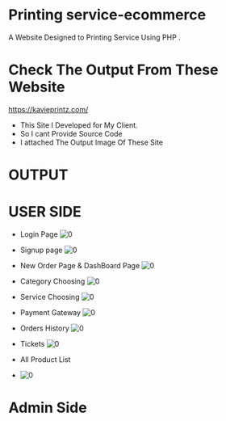 # Printing service-ecommerce
A Website Designed to Printing Service Using PHP .

# Check The Output From These Website
https://kavieprintz.com/
  * This Site I Developed for My Client.
  * So I cant Provide Source Code
  * I attached The Output Image Of These Site
# OUTPUT
# USER SIDE
 * Login Page
 ![0](https://github.com/cyberkutty/Printingservice-ecommerce/assets/125067616/76371f06-e89f-43d7-b369-a1f4652ff064)

 * Signup page
![0](https://github.com/cyberkutty/Printingservice-ecommerce/assets/125067616/72b6a91c-a858-4c08-91aa-c6932ed30eef)

* New Order Page & DashBoard Page
![0](https://github.com/cyberkutty/Printingservice-ecommerce/assets/125067616/c0f3df14-03c9-48ae-bb3d-16012c3891df)

* Category Choosing
![0](https://github.com/cyberkutty/Printingservice-ecommerce/assets/125067616/02815911-922d-4ce4-aeee-965ca322134a)

* Service Choosing
![0](https://github.com/cyberkutty/Printingservice-ecommerce/assets/125067616/d6506fa4-1146-4b05-a0aa-bbbe45a9934b)

* Payment Gateway
![0](https://github.com/cyberkutty/Printingservice-ecommerce/assets/125067616/dea8a107-65da-49bd-8348-eca31617052f)

* Orders History
![0](https://github.com/cyberkutty/Printingservice-ecommerce/assets/125067616/ee92ee00-b0a1-4c03-a4b3-6a5fb3ddd67c)

* Tickets
![0](https://github.com/cyberkutty/Printingservice-ecommerce/assets/125067616/0c94492a-d961-4c1b-8876-4df84e5b3a5a)

* All Product List
* ![0](https://github.com/cyberkutty/Printingservice-ecommerce/assets/125067616/a527a934-811a-4864-bd23-46c53d2c4b93)

# Admin Side
